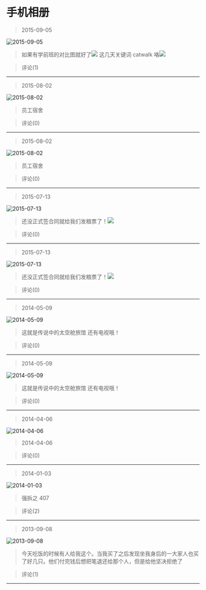 # 手机相册

> 2015-09-05

![2015-09-05](http://ddns.4a1801.life:5244/d/NAS/Qzone/Albums/其他/手机相册/01_2015-09-05_67C10BD2.webp)

> 如果有学前班的对比图就好了![](http://ddns.4a1801.life:5244/d/NAS/Qzone/Common/images/e328527.gif) 这几天关键词 catwalk 咯![](http://ddns.4a1801.life:5244/d/NAS/Qzone/Common/images/e328521.gif)

> 评论(1)

---

> 2015-08-02

![2015-08-02](http://ddns.4a1801.life:5244/d/NAS/Qzone/Albums/其他/手机相册/02_2015-08-02_16E4904A.webp)

> 员工宿舍

> 评论(0)

---

> 2015-08-02

![2015-08-02](http://ddns.4a1801.life:5244/d/NAS/Qzone/Albums/其他/手机相册/03_2015-08-02_54607C5C.webp)

> 员工宿舍

> 评论(0)

---

> 2015-07-13

![2015-07-13](http://ddns.4a1801.life:5244/d/NAS/Qzone/Albums/其他/手机相册/04_2015-07-13_2458BE08.webp)

> 还没正式签合同就给我们发粮票了！![](http://ddns.4a1801.life:5244/d/NAS/Qzone/Common/images/e328522.gif)

> 评论(0)

---

> 2015-07-13

![2015-07-13](http://ddns.4a1801.life:5244/d/NAS/Qzone/Albums/其他/手机相册/05_2015-07-13_468187FF.webp)

> 还没正式签合同就给我们发粮票了！![](http://ddns.4a1801.life:5244/d/NAS/Qzone/Common/images/e328522.gif)

> 评论(0)

---

> 2014-05-09

![2014-05-09](http://ddns.4a1801.life:5244/d/NAS/Qzone/Albums/其他/手机相册/06_2014-05-09_90EC77D3.webp)

> 这就是传说中的太空舱旅馆 还有电视哦！

> 评论(0)

---

> 2014-05-09

![2014-05-09](http://ddns.4a1801.life:5244/d/NAS/Qzone/Albums/其他/手机相册/07_2014-05-09_119CCE10.webp)

> 这就是传说中的太空舱旅馆 还有电视哦！

> 评论(0)

---

> 2014-04-06

![2014-04-06](http://ddns.4a1801.life:5244/d/NAS/Qzone/Albums/其他/手机相册/08_2014-04-06_860A0250.webp)

> 2014-04-06

> 评论(0)

---

> 2014-01-03

![2014-01-03](http://ddns.4a1801.life:5244/d/NAS/Qzone/Albums/其他/手机相册/09_2014-01-03_D4C6AA24.webp)

> 强拆之 407

> 评论(2)

---

> 2013-09-08

![2013-09-08](http://ddns.4a1801.life:5244/d/NAS/Qzone/Albums/其他/手机相册/10_2013-09-08_7D708553.webp)

> 今天吃饭的时候有人给我这个。当我买了之后发现坐我身后的一大家人也买了好几只。他们付完钱后想把笔退还给那个人，但是给他坚决拒绝了

> 评论(1)

---
